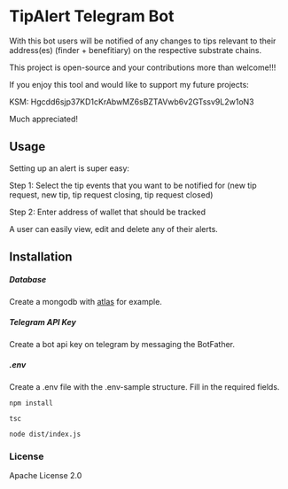 # TipAlert Telegram Bot

With this bot users will be notified of any changes to tips relevant to their address(es) (finder + benefitiary) on the respective substrate chains.

This project is open-source and your contributions more than welcome!!!

If you enjoy this tool and would like to support my future projects:

KSM: Hgcdd6sjp37KD1cKrAbwMZ6sBZTAVwb6v2GTssv9L2w1oN3

Much appreciated!

## Usage

Setting up an alert is super easy:

Step 1: Select the tip events that you want to be notified for (new tip request, new tip, tip request closing, tip request closed)

Step 2: Enter address of wallet that should be tracked

A user can easily view, edit and delete any of their alerts.

## Installation

##### Database
Create a mongodb with [atlas](https://www.mongodb.com/atlas/database) for example.

##### Telegram API Key
Create a bot api key on telegram by messaging the BotFather.

##### .env
Create a .env file with the .env-sample structure. Fill in the required fields.

```npm install```

```tsc```

```node dist/index.js```

### License
Apache License 2.0
